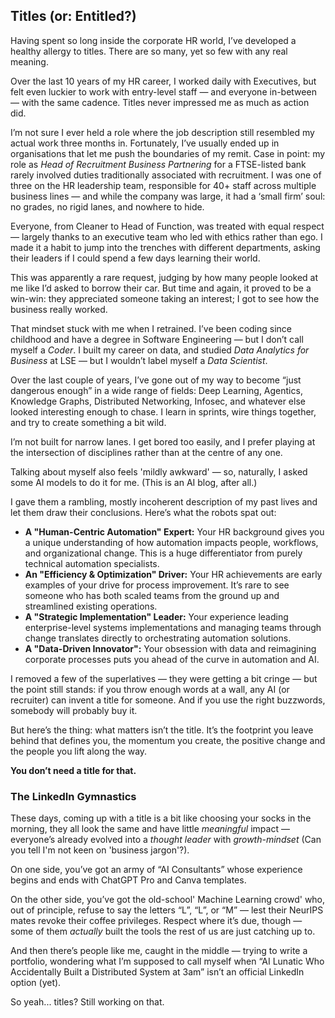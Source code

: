 ## Titles (or: Entitled?)

Having spent so long inside the corporate HR world, I’ve developed a healthy allergy to titles. There are so many, yet so few with any real meaning.

Over the last 10 years of my HR career, I worked daily with Executives, but felt even luckier to work with entry-level staff — and everyone in-between — with the same cadence. Titles never impressed me as much as action did.

I’m not sure I ever held a role where the job description still resembled my actual work three months in. Fortunately, I’ve usually ended up in organisations that let me push the boundaries of my remit. Case in point: my role as *Head of Recruitment Business Partnering* for a FTSE-listed bank rarely involved duties traditionally associated with recruitment. I was one of three on the HR leadership team, responsible for 40+ staff across multiple business lines — and while the company was large, it had a ‘small firm’ soul: no grades, no rigid lanes, and nowhere to hide.

Everyone, from Cleaner to Head of Function, was treated with equal respect — largely thanks to an executive team who led with ethics rather than ego. I made it a habit to jump into the trenches with different departments, asking their leaders if I could spend a few days learning their world.

This was apparently a rare request, judging by how many people looked at me like I’d asked to borrow their car. But time and again, it proved to be a win-win: they appreciated someone taking an interest; I got to see how the business really worked.

That mindset stuck with me when I retrained. I’ve been coding since childhood and have a degree in Software Engineering — but I don’t call myself a *Coder*. I built my career on data, and studied *Data Analytics for Business* at LSE — but I wouldn’t label myself a *Data Scientist*.

Over the last couple of years, I’ve gone out of my way to become “just dangerous enough” in a wide range of fields: Deep Learning, Agentics, Knowledge Graphs, Distributed Networking, Infosec, and whatever else looked interesting enough to chase. I learn in sprints, wire things together, and try to create something a bit wild.

I’m not built for narrow lanes. I get bored too easily, and I prefer playing at the intersection of disciplines rather than at the centre of any one.

Talking about myself also feels 'mildly awkward' — so, naturally, I asked some AI models to do it for me. (This is an AI blog, after all.)

I gave them a rambling, mostly incoherent description of my past lives and let them draw their conclusions. Here’s what the robots spat out:

- **A "Human-Centric Automation" Expert:** Your HR background gives you a unique understanding of how automation impacts people, workflows, and organizational change. This is a huge differentiator from purely technical automation specialists.
- **An "Efficiency & Optimization" Driver:** Your HR achievements are early examples of your drive for process improvement. It’s rare to see someone who has both scaled teams from the ground up and streamlined existing operations.
- **A "Strategic Implementation" Leader:** Your experience leading enterprise-level systems implementations and managing teams through change translates directly to orchestrating automation solutions.
- **A "Data-Driven Innovator":** Your obsession with data and reimagining corporate processes puts you ahead of the curve in automation and AI.

I removed a few of the superlatives — they were getting a bit cringe — but the point still stands: if you throw enough words at a wall, any AI (or recruiter) can invent a title for someone. And if you use the right buzzwords, somebody will probably buy it.

But here’s the thing: what matters isn’t the title. It’s the footprint you leave behind that defines you, the momentum you create, the positive change and the people you lift along the way.

**You don’t need a title for that.**

### The LinkedIn Gymnastics

These days, coming up with a title is a bit like choosing your socks in the morning, they all look the same and have little _meaningful_ impact — everyone’s already evolved into a *thought leader* with *growth-mindset* (Can you tell I'm not keen on 'business jargon'?).

On one side, you’ve got an army of “AI Consultants” whose experience begins and ends with ChatGPT Pro and Canva templates.

On the other side, you’ve got the old-school' Machine Learning crowd' who, out of principle, refuse to say the letters “L”, “L”, or “M” — lest their NeurIPS mates revoke their coffee privileges. Respect where it’s due, though — some of them *actually* built the tools the rest of us are just catching up to.

And then there’s people like me, caught in the middle — trying to write a portfolio, wondering what I’m supposed to call myself when “AI Lunatic Who Accidentally Built a Distributed System at 3am” isn’t an official LinkedIn option (yet).

So yeah... titles? Still working on that.
